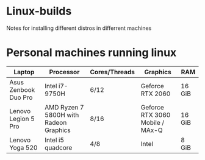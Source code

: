 # Linux-builds
Notes for installing different distros in differrent machines

# Personal machines running linux

|Laptop               |Processor                              |Cores/Threads  |Graphics                        |RAM     |
|---------------------|---------------------------------------|---------------|--------------------------------|--------|
|Asus Zenbook Duo Pro |Intel i7-9750H                         |6/12           |Geforce RTX 2060                |16 GiB  |
|Lenovo Legion 5 Pro  |AMD Ryzen 7 5800H with Radeon Graphics |8/16           |Geforce RTX 3060 Mobile / MAx-Q |16 GiB  |
|Lenovo Yoga 520      |Intel i5 quadcore                      |4/8            |Intel                           |8 GiB   |
